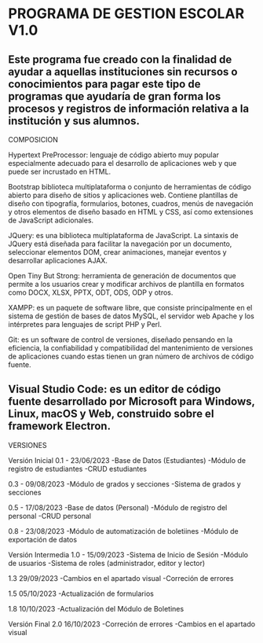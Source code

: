# PROGRAMA DE GESTION ESCOLAR V1.0
Este programa fue creado con la finalidad de ayudar a aquellas instituciones sin recursos o conocimientos para pagar este tipo de programas que ayudaría de gran forma los procesos y registros de información relativa a la institución y sus alumnos.
------------------------------------------------------------------------------------------------------------------------------------------------------------------------------------------------------------------------------------------------------------------------------
COMPOSICION

Hypertext PreProcessor: lenguaje de código abierto muy popular especialmente adecuado para el desarrollo de aplicaciones web y que puede ser incrustado en HTML. 

Bootstrap biblioteca multiplataforma o conjunto de herramientas de código abierto para diseño de sitios y aplicaciones web. Contiene plantillas de diseño con tipografía, formularios, botones, cuadros, menús de navegación y otros elementos de diseño basado en HTML y CSS, así como extensiones de JavaScript adicionales. 

JQuery: es una biblioteca multiplataforma de JavaScript. La sintaxis de JQuery está diseñada para facilitar la navegación por un documento, seleccionar elementos DOM, crear animaciones, manejar eventos y desarrollar aplicaciones AJAX. 

Open Tiny But Strong: herramienta de generación de documentos que permite a los usuarios crear y modificar archivos de plantilla en formatos como DOCX, XLSX, PPTX, ODT, ODS, ODP y otros. 

XAMPP: es un paquete de software libre, que consiste principalmente en el sistema de gestión de bases de datos MySQL, el servidor web Apache y los intérpretes para lenguajes de script PHP y Perl.

Git: es un software de control de versiones, diseñado pensando en la eficiencia, la confiabilidad y compatibilidad del mantenimiento de versiones de aplicaciones cuando estas tienen un gran número de archivos de código
fuente. 

Visual Studio Code: es un editor de código fuente desarrollado por Microsoft para Windows, Linux, macOS y Web, construido sobre el framework Electron.  
------------------------------------------------------------------------------------------------------------------------------------------------------------------------------------------------------------------------------------------------------------------------------
VERSIONES

Versión Inicial 0.1 - 23/06/2023
-Base de Datos (Estudiantes)
-Módulo de registro de estudiantes
-CRUD estudiantes

0.3 - 09/08/2023
-Módulo de grados y secciones
-Sistema de grados y secciones

0.5 - 17/08/2023
-Base de datos (Personal)
-Módulo de registro del personal
-CRUD personal

0.8 - 23/08/2023
-Módulo de automatización de boletiines
-Módulo de exportación de datos

Versión Intermedia 1.0 - 15/09/2023
-Sistema de Inicio de Sesión
-Módulo de usuarios
-Sistema de roles (administrador, editor y lector)

1.3 29/09/2023
-Cambios en el apartado visual
-Correción de errores

1.5 05/10/2023
-Actualización de formularios

1.8 10/10/2023
-Actualización del Módulo de Boletines

Versión Final 2.0 16/10/2023
-Correción de errores
-Cambios en el apartado visual
